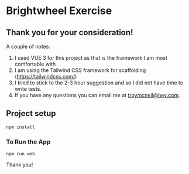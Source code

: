 # Brightwheel Exercise

## Thank you for your consideration!

A couple of notes:

1. I used VUE 3 for this project as that is the framework I am most comfortable with
2. I am using the Tailwind CSS framework for scaffolding (https://tailwindcss.com/)
3. I tried to stick to the 2-3 hour suggestion and so I did not have time to write tests. 
4. If you have any questions you can email me at troymcneil@hey.com.


## Project setup
```
npm install
```

### To Run the App
```
npm run web
```


Thank you!




